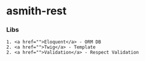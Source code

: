 # asmith-rest

### Libs
    1. <a href="">Eloquent</a> - ORM DB
    2. <a href="">Twig</a> - Template
    2. <a href="">Validation</a> - Respect Validation